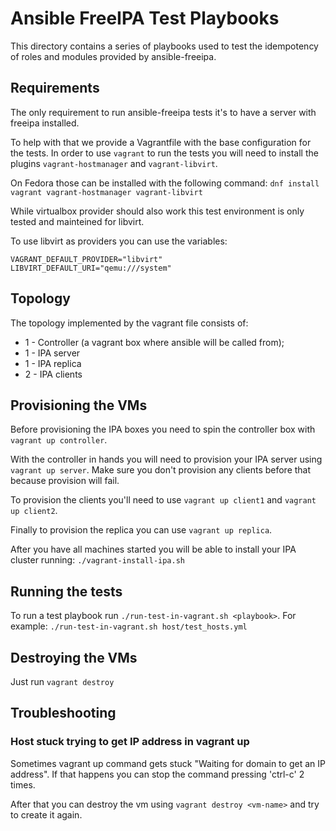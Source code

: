 # Ansible FreeIPA Test Playbooks

This directory contains a series of playbooks used to test the idempotency of roles and modules provided by ansible-freeipa.


## Requirements

The only requirement to run ansible-freeipa tests it's to have a server with freeipa installed.

To help with that we provide a Vagrantfile with the base configuration for the tests. In order to use
`vagrant` to run the tests you will need to install the plugins `vagrant-hostmanager` and `vagrant-libvirt`.

On Fedora those can be installed with the following command: `dnf install vagrant vagrant-hostmanager vagrant-libvirt`

While virtualbox provider should also work this test environment is only tested and mainteined for libvirt.

To use libvirt as providers you can use the variables:

```
VAGRANT_DEFAULT_PROVIDER="libvirt"
LIBVIRT_DEFAULT_URI="qemu:///system"
```



## Topology

The topology implemented by the vagrant file consists of:

* 1 - Controller (a vagrant box where ansible will be called from);
* 1 - IPA server
* 1 - IPA replica
* 2 - IPA clients


## Provisioning the VMs

Before provisioning the IPA boxes you need to spin the controller box with  `vagrant up controller`.

With the controller in hands you will need to provision your IPA server using `vagrant up server`. Make sure you don't provision any clients before that because provision will fail.

To provision the clients you'll need to use `vagrant up client1` and `vagrant up client2`.

Finally to provision the replica you can use `vagrant up replica`.

After you have all machines started you will be able to install your IPA cluster running: `./vagrant-install-ipa.sh`


## Running the tests

To run a test playbook run `./run-test-in-vagrant.sh <playbook>`. For example: `./run-test-in-vagrant.sh host/test_hosts.yml`


## Destroying the VMs

Just run `vagrant destroy`


## Troubleshooting


### Host stuck trying to get IP address in vagrant up

Sometimes vagrant up command gets stuck "Waiting for domain to get an IP address". If that happens you can stop the command pressing 'ctrl-c' 2 times.

After that you can destroy the vm using `vagrant destroy <vm-name>` and try to create it again.


